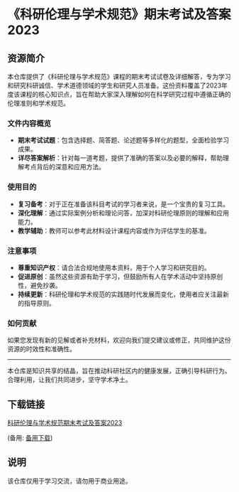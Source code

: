 # 《科研伦理与学术规范》期末考试及答案2023

## 资源简介

本仓库提供了《科研伦理与学术规范》课程的期末考试试卷及详细解答，专为学习和研究科研诚信、学术道德领域的学生和研究人员准备。这份资料覆盖了2023年度该课程的核心知识点，旨在帮助大家深入理解如何在科学研究过程中遵循正确的伦理准则和学术规范。

### 文件内容概览

- **期末考试试题**：包含选择题、简答题、论述题等多样化的题型，全面检验学习成果。
- **详尽答案解析**：针对每一道考题，提供了准确的答案以及必要的解释，帮助理解考点背后的深意和应用方法。

### 使用目的

- **复习备考**：对于正在准备该科目考试的学习者来说，是一个宝贵的复习工具。
- **深化理解**：通过实际案例分析和理论问答，加深对科研伦理原则的理解和应用能力。
- **教学辅助**：教师可以参考此材料设计课程内容或作为评估学生的基准。

### 注意事项

- **尊重知识产权**：请合法合规地使用本资料，用于个人学习和研究目的。
- **促进原创**：虽然这些资源有助于学习，但鼓励所有人在学术活动中坚持原创性，避免抄袭。
- **持续更新**：科研伦理和学术规范的实践随时代发展而变化，使用者应关注最新的指导原则。

### 如何贡献

如果您发现有新的见解或者补充材料，欢迎向我们提交建议或修正，共同维护这份资源的时效性和准确性。

---

本仓库是知识共享的结晶，旨在推动科研社区内的健康发展，正确引导科研行为。合理利用，让我们共同进步，坚守学术净土。

## 下载链接
[科研伦理与学术规范期末考试及答案2023](https://pan.quark.cn/s/04b0017c7637) 

(备用: [备用下载](https://pan.baidu.com/s/1y46q__UFnJtQ71XI67D_ow?pwd=1234))

## 说明

该仓库仅用于学习交流，请勿用于商业用途。
